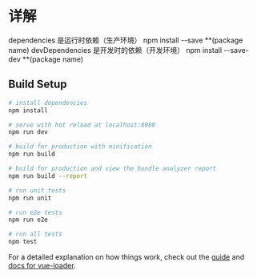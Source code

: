 # 详解

 dependencies 是运行时依赖（生产环境）       npm install --save  **(package name)
 devDependencies 是开发时的依赖（开发环境）  npm install --save-dev  **(package name)

## Build Setup

``` bash
# install dependencies
npm install

# serve with hot reload at localhost:8080
npm run dev

# build for production with minification
npm run build

# build for production and view the bundle analyzer report
npm run build --report

# run unit tests
npm run unit

# run e2e tests
npm run e2e

# run all tests
npm test
```

For a detailed explanation on how things work, check out the [guide](http://vuejs-templates.github.io/webpack/) and [docs for vue-loader](http://vuejs.github.io/vue-loader).
